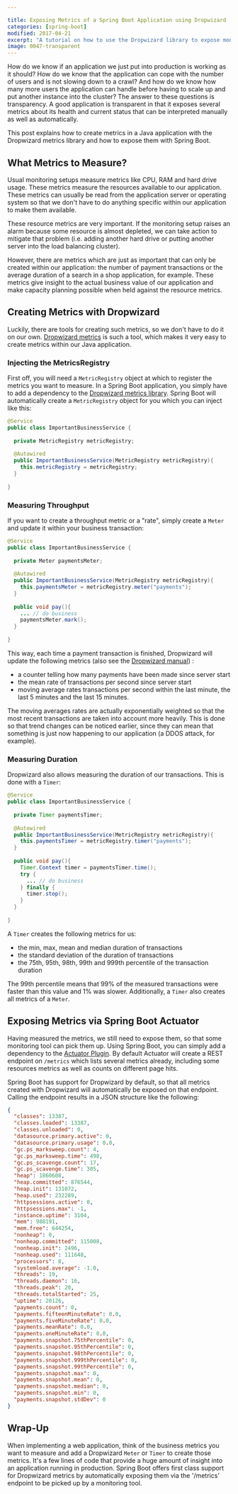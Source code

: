 ```yaml
---

title: Exposing Metrics of a Spring Boot Application using Dropwizard
categories: [spring-boot]
modified: 2017-04-21
excerpt: "A tutorial on how to use the Dropwizard library to expose monitoring metrics in a Spring Boot application."
image: 0047-transparent
---
```




How do we know if an application we just put into production is working
as it should? How do we know that the application can cope with the
number of users and is not slowing down to a crawl? And how do we know
how many more users the application can handle before having to scale
up and put another instance into the cluster? The answer to these questions
is transparency. A good application is transparent in that it exposes
several metrics about its health and current status that can be 
interpreted manually as well as automatically.

This post explains how to create metrics in a Java application with the Dropwizard 
metrics library and how to expose them with Spring Boot.

## What Metrics to Measure?

Usual monitoring setups measure metrics like CPU, RAM and hard drive usage.
These metrics measure the resources available to our application. These metrics
can usually be read from the application server or operating system so that
we don't have to do anything specific within our application to make them
available. 

These resource metrics are very important. If the monitoring setup raises an
alarm because some resource is almost depleted, we can take action to mitigate
that problem (i.e. adding another hard drive or putting another server into
the load balancing cluster).
 
However, there are metrics which are just as important that can only be
created within our application: the number of payment transactions or 
the average duration of a search in a shop application, for example. 
These metrics give insight to the actual business value of our application
and make capacity planning possible when held against the resource metrics.

## Creating Metrics with Dropwizard

Luckily, there are tools for creating such metrics, so we don't have to
do it on our own. [Dropwizard metrics](http://metrics.dropwizard.io/) is
such a tool, which makes it very easy to create metrics within our Java 
application.

### Injecting the MetricsRegistry
First off, you will need a `MetricRegistry` object at which to register
the metrics you want to measure. In a Spring Boot application, you simply
have to add a dependency to the [Dropwizard metrics library](http://search.maven.org/#search%7Cga%7C1%7Cg%3Aio.dropwizard.metrics%20a%3Ametrics-core). 
Spring Boot will automatically create a `MetricRegistry` object for you
which you can inject like this:

```java
@Service
public class ImportantBusinessService {
  
  private MetricRegistry metricRegistry;
  
  @Autowired
  public ImportantBusinessService(MetricRegistry metricRegistry){
    this.metricRegistry = metricRegistry;
  }
  
}
```

### Measuring Throughput
If you want to create a throughput metric or a "rate", simply create a 
`Meter` and update it within your business transaction:

```java
@Service
public class ImportantBusinessService {
  
  private Meter paymentsMeter;
  
  @Autowired
  public ImportantBusinessService(MetricRegistry metricRegistry){
    this.paymentsMeter = metricRegistry.meter("payments");
  }
  
  public void pay(){
    ... // do business
    paymentsMeter.mark();  
  }  
  
}
```

This way, each time a payment transaction is finished, Dropwizard will 
update the following metrics (also see the [Dropwizard manual](http://metrics.dropwizard.io/3.2.2/manual/core.html#meters)) :

* a counter telling how many payments have been made since server start
* the mean rate of transactions per second since server start
* moving average rates transactions per second within the last minute, the last 5 minutes and the last 15 minutes.

The moving averages rates are actually exponentially weighted so that the
most recent transactions are taken into account more heavily. This is done
so that trend changes can be noticed earlier, since they can mean that
something is just now happening to our application (a DDOS attack, for example).

### Measuring Duration

Dropwizard also allows measuring the duration of our transactions. This is done
with a `Timer`:

```java
@Service
public class ImportantBusinessService {
  
  private Timer paymentsTimer;
  
  @Autowired
  public ImportantBusinessService(MetricRegistry metricRegistry){
    this.paymentsTimer = metricRegistry.timer("payments");
  }
  
  public void pay(){
    Timer.Context timer = paymentsTimer.time();
    try {
      ... // do business
    } finally {
      timer.stop();
    }
  }  
  
}
```
A `Timer` creates the following metrics for us:

* the min, max, mean and median duration of transactions
* the standard deviation of the duration of transactions
* the 75th, 95th, 98th, 99th and 999th percentile of the transaction duration

The 99th percentile means that 99% of the measured transactions were faster
than this value and 1% was slower. Additionally, a `Timer` also creates all 
metrics of a `Meter`.

## Exposing Metrics via Spring Boot Actuator
Having measured the metrics, we still need to expose them, so that
some monitoring tool can pick them up. Using Spring Boot, you can simply
add a dependency to the [Actuator Plugin](http://search.maven.org/#search%7Cga%7C1%7Cg%3A%22org.springframework.boot%22%20a%3A%22spring-boot-starter-actuator%22).
By default Actuator will create a REST endpoint on `/metrics` which lists several
metrics already, including some resources metrics as well as counts on different
page hits.

Spring Boot has support for Dropwizard by default, so that all metrics created
with Dropwizard will automatically be exposed on that endpoint. Calling the
endpoint results in a JSON structure like the following:

```json
{  
  "classes": 13387,
  "classes.loaded": 13387,
  "classes.unloaded": 0,
  "datasource.primary.active": 0,
  "datasource.primary.usage": 0.0,
  "gc.ps_marksweep.count": 4,
  "gc.ps_marksweep.time": 498,
  "gc.ps_scavenge.count": 17,
  "gc.ps_scavenge.time": 305,
  "heap": 1860608,
  "heap.committed": 876544,
  "heap.init": 131072,
  "heap.used": 232289,
  "httpsessions.active": 0,
  "httpsessions.max": -1,
  "instance.uptime": 3104,
  "mem": 988191,
  "mem.free": 644254,
  "nonheap": 0,
  "nonheap.committed": 115008,
  "nonheap.init": 2496,
  "nonheap.used": 111648,
  "processors": 8,
  "systemload.average": -1.0,
  "threads": 19,
  "threads.daemon": 16,
  "threads.peak": 20,
  "threads.totalStarted": 25,
  "uptime": 20126,
  "payments.count": 0,
  "payments.fifteenMinuteRate": 0.0,
  "payments.fiveMinuteRate": 0.0,
  "payments.meanRate": 0.0,
  "payments.oneMinuteRate": 0.0,
  "payments.snapshot.75thPercentile": 0,
  "payments.snapshot.95thPercentile": 0,
  "payments.snapshot.98thPercentile": 0,
  "payments.snapshot.999thPercentile": 0,
  "payments.snapshot.99thPercentile": 0,
  "payments.snapshot.max": 0,
  "payments.snapshot.mean": 0,
  "payments.snapshot.median": 0,
  "payments.snapshot.min": 0,
  "payments.snapshot.stdDev": 0
}
```

## Wrap-Up
When implementing a web application, think of the business metrics you want
to measure and add a Dropwizard `Meter` or `Timer` to create those metrics.
It's a few lines of code that provide a huge amount of insight into an
application running in production. 
Spring Boot offers first class support for Dropwizard metrics by automatically
exposing them via the '/metrics' endpoint to be picked up by a monitoring tool.

